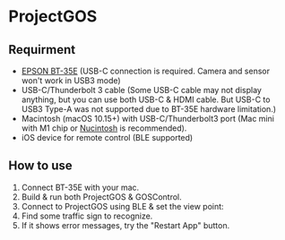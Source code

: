 # ProjectGOS

## Requirment

- [EPSON BT-35E](https://tech.moverio.epson.com/en/bt-35e/) (USB-C connection is required. Camera and sensor won't work in USB3 mode)
- USB-C/Thunderbolt 3 cable (Some USB-C cable may not display anything, but you can use both USB-C & HDMI cable. But USB-C to USB3 Type-A was not supported due to BT-35E hardware limitation.)
- Macintosh (macOS 10.15+) with USB-C/Thunderbolt3 port (Mac mini with M1 chip or [Nucintosh](https://github.com/zearp/Nucintosh) is recommended).
- iOS device for remote control (BLE supported)

## How to use

1. Connect BT-35E with your mac.
2. Build & run both ProjectGOS & GOSControl.
3. Connect to ProjectGOS using BLE & set the view point:
4. Find some traffic sign to recognize.
5. If it shows error messages, try the "Restart App" button.
